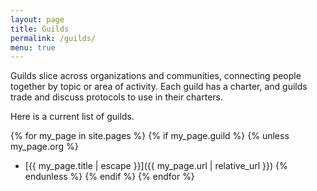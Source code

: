 ```yaml
---
layout: page
title: Guilds
permalink: /guilds/
menu: true
---
```


Guilds slice across organizations and communities, connecting people together by topic or area of activity. Each guild has a charter, and guilds trade and discuss protocols to use in their charters.

Here is a current list of guilds.

{% for my_page in site.pages %}
{% if my_page.guild %}
{% unless my_page.org %}
* [{{ my_page.title | escape }}]({{ my_page.url | relative_url }})
{% endunless %}
{% endif %}
{% endfor %}
